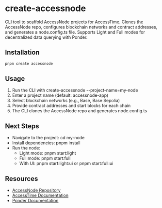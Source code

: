 # create-accessnode

CLI tool to scaffold AccessNode projects for AccessTime. Clones the AccessNode repo, configures blockchain networks and contract addresses, and generates a node.config.ts file. Supports Light and Full modes for decentralized data querying with Ponder.

## Installation

```bash
pnpm create accessnode
```

## Usage

1. Run the CLI with create-accessnode --project-name=my-node
2. Enter a project name (default: accessnode-app)
3. Select blockchain networks (e.g., Base, Base Sepolia)
4. Provide contract addresses and start blocks for each chain
5. The CLI clones the AccessNode repo and generates node.config.ts

## Next Steps

- Navigate to the project: cd my-node
- Install dependencies: pnpm install
- Run the node:
    - Light mode: pnpm start:light
    - Full mode: pnpm start:full
    - With UI: pnpm start:light:ui or pnpm start:full:ui

## Resources

- [AccessNode Repository](https://github.com/accesstimeio/accessnode)
- [AccessTime Documentation](https://docs.accesstime.io)
- [Ponder Documentation](https://ponder.sh)
